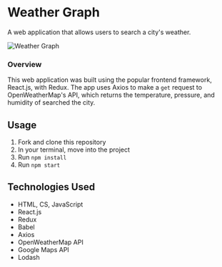 # Weather Graph
A web application that allows users to search a city's weather.

![Weather Graph](https://i.imgur.com/gGwM5UA.png)

### Overview
This web application was built using the popular frontend framework, React.js, with Redux. The app uses Axios to make a `get` request to OpenWeatherMap's API, which returns the temperature, pressure, and humidity of searched the city.

## Usage
1. Fork and clone this repository
2. In your terminal, move into the project
3. Run `npm install`
4. Run `npm start`

## Technologies Used
- HTML, CS, JavaScript
- React.js
- Redux
- Babel
- Axios
- OpenWeatherMap API
- Google Maps API
- Lodash
